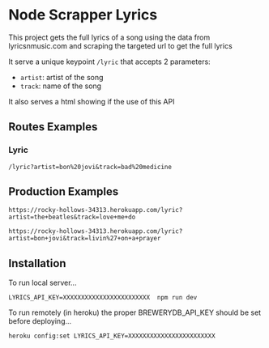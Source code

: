 # Node Scrapper Lyrics

This project gets the full lyrics of a song using the data from lyricsnmusic.com and scraping the targeted url to get the full lyrics

It serve a unique keypoint `/lyric` that accepts 2 parameters:
- `artist`: artist of the song
- `track`: name of the song

It also serves a html showing if the use of this API

## Routes Examples

### Lyric

    /lyric?artist=bon%20jovi&track=bad%20medicine

## Production Examples

    https://rocky-hollows-34313.herokuapp.com/lyric?artist=the+beatles&track=love+me+do

    https://rocky-hollows-34313.herokuapp.com/lyric?artist=bon+jovi&track=livin%27+on+a+prayer
    

## Installation

To run local server...

    LYRICS_API_KEY=XXXXXXXXXXXXXXXXXXXXXXXX  npm run dev

To run remotely (in heroku) the proper BREWERYDB_API_KEY should be set before deploying...

    heroku config:set LYRICS_API_KEY=XXXXXXXXXXXXXXXXXXXXXXXX
